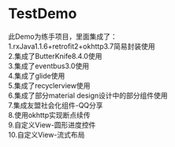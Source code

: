 # TestDemo
此Demo为练手项目，里面集成了：<br/>
1.rxJava1.1.6+retrofit2+okhttp3.7简易封装使用<br/>
2.集成了ButterKnife8.4.0使用<br/>
3.集成了eventbus3.0使用<br/>
4.集成了glide使用<br/>
5.集成了recyclerview使用<br/>
6.集成了部分material design设计中的部分组件使用<br/>
7.集成友盟社会化组件-QQ分享<br/>
8.使用okhttp实现断点续传<br/>
9.自定义View-圆形进度控件<br/>
10.自定义View-流式布局<br/>
